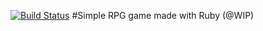 [![Build Status](https://secure.travis-ci.org/luizbranco/rubyQuest.png?branch=master)](http://travis-ci.org/luizbranco/rubyQuest)
#Simple RPG game made with Ruby (@WIP)
